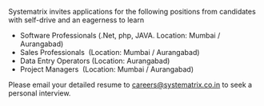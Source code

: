 Systematrix invites applications for the  following positions from candidates with self-drive and an eagerness to learn
<ul>
<li>
Software Professionals (.Net, php, JAVA. Location:  Mumbai / Aurangabad)
<li>
Sales Professionals&nbsp; (Location: Mumbai / Aurangabad)
</li>
<li>
Data Entry Operators (Location: Aurangabad)
</li>
<li>
Project Managers&nbsp;  (Location: Mumbai / Aurangabad)
</li>
</ul>
Please email your detailed resume to <u><a href="mailto:careers@systematrix.co.in">careers@systematrix.co.in</a></u> to seek a personal interview.
